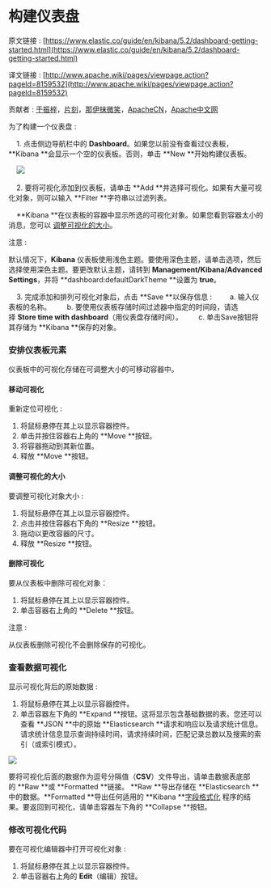 # 构建仪表盘

原文链接 : [https://www.elastic.co/guide/en/kibana/5.2/dashboard-getting-started.html](https://www.elastic.co/guide/en/kibana/5.2/dashboard-getting-started.html)

译文链接 : [http://www.apache.wiki/pages/viewpage.action?pageId=8159532](http://www.apache.wiki/pages/viewpage.action?pageId=8159532)

贡献者 : [于振梓](/display/~yuzhenzi)，[片刻](/display/~jiangzhonglian)，[那伊抹微笑](/display/~wangyangting)，[ApacheCN](/display/~apachecn)，[Apache中文网](/display/~apachechina)

为了构建一个仪表盘 : 

    1. 点击侧边导航栏中的 **Dashboard**。如果您以前没有查看过仪表板，**Kibana **会显示一个空的仪表板。否则，单击 **New **开始构建仪表板。

    ![](/download/attachments/8159532/image2017-3-15%2014%3A28%3A56.png?version=1&modificationDate=1489559336000&api=v2)

    2. 要将可视化添加到仪表板，请单击 **Add **并选择可视化。如果有大量可视化对象，则可以输入 **Filter **字符串以过滤列表。

    **Kibana **在仪表板的容器中显示所选的可视化对象。如果您看到容器太小的消息，您可以 [调整可视化的大小](https://www.elastic.co/guide/en/kibana/current/dashboard-getting-started.html#resizing-containers)。

注意 :

默认情况下，**Kibana** 仪表板使用浅色主题。要使用深色主题，请单击选项，然后选择使用深色主题。要更改默认主题，请转到 **Management/Kibana/Advanced Settings**，并将 **dashboard:defaultDarkTheme **设置为 **true**。

    3. 完成添加和排列可视化对象后，点击 **Save **以保存信息 :         a. 输入仪表板的名称。        b. 要使用仪表板存储时间过滤器中指定的时间段，请选择 **Store time with dashboard**（用仪表盘存储时间）。        c. 单击Save按钮将其存储为 **Kibana **保存的对象。

### 安排仪表板元素

仪表板中的可视化存储在可调整大小的可移动容器中。 

#### 移动可视化 

重新定位可视化 : 

1.  将鼠标悬停在其上以显示容器控件。
2.  单击并按住容器右上角的 **Move **按钮。
3.  将容器拖动到其新位置。
4.  释放 **Move **按钮。

#### 调整可视化的大小

要调整可视化对象大小 : 

1.  将鼠标悬停在其上以显示容器控件。
2.  点击并按住容器右下角的 **Resize **按钮。
3.  拖动以更改容器的尺寸。
4.  释放 **Resize **按钮。

#### 删除可视化

要从仪表板中删除可视化对象：

1.  将鼠标悬停在其上以显示容器控件。 
2.  单击容器右上角的 **Delete **按钮。

注意 :

从仪表板删除可视化不会删除保存的可视化。

### 查看数据可视化

显示可视化背后的原始数据 : 

1.  将鼠标悬停在其上以显示容器控件。 
2.  单击容器左下角的 **Expand **按钮。这将显示包含基础数据的表。您还可以查看 **JSON **中的原始 **Elasticsearch **请求和响应以及请求统计信息。请求统计信息显示查询持续时间，请求持续时间，匹配记录总数以及搜索的索引（或索引模式）。

![](/download/attachments/8159532/image2017-3-15%2015%3A17%3A37.png?version=1&modificationDate=1489562257000&api=v2)

要将可视化后面的数据作为逗号分隔值（**CSV**）文件导出，请单击数据表底部的 **Raw **或 **Formatted **链接。 **Raw **导出存储在 **Elasticsearch **中的数据。**Formatted **导出任何适用的 **Kibana **[字段格式化](https://www.elastic.co/guide/en/kibana/current/managing-fields.html) 程序的结果。要返回到可视化，请单击容器左下角的 **Collapse **按钮。

### 修改可视化代码

要在可视化编辑器中打开可视化对象 : 

1.  将鼠标悬停在其上以显示容器控件。 
2.  单击容器右上角的 **Edit**（编辑）按钮。